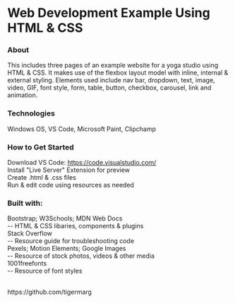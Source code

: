 # Web Development Example Using HTML & CSS

### About
This includes three pages of an example website for a yoga studio using HTML & CSS. It makes use of the flexbox layout model with inline, internal & external styling. Elements used include nav bar, dropdown, text, image, video, GIF, font style, form, table, button, checkbox, carousel, link and animation.

### Technologies
Windows OS, VS Code, Microsoft Paint, Clipchamp

### How to Get Started
Download VS Code: https://code.visualstudio.com/
<br>Install "Live Server" Extension for preview
<br>Create .html & .css files
<br>Run & edit code using resources as needed

### Built with:
Bootstrap; W3Schools; MDN Web Docs
<br>-- HTML & CSS libaries, components & plugins
<br>Stack Overflow
<br>-- Resource guide for troubleshooting code
<br>Pexels; Motion Elements; Google Images
<br>-- Resource of stock photos, videos & other media
<br>1001freefonts
<br>-- Resource of font styles


<br>
https://github.com/tigermarg